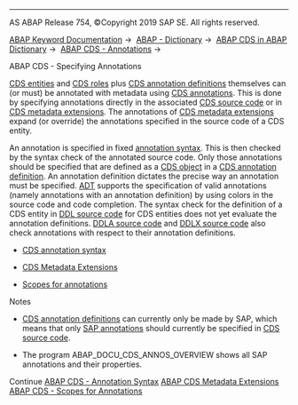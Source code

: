   

* * *

AS ABAP Release 754, ©Copyright 2019 SAP SE. All rights reserved.

[ABAP Keyword Documentation](javascript:call_link\('abenabap.htm'\)) →  [ABAP - Dictionary](javascript:call_link\('abenabap_dictionary.htm'\)) →  [ABAP CDS in ABAP Dictionary](javascript:call_link\('abencds.htm'\)) →  [ABAP CDS - Annotations](javascript:call_link\('abencds_annotations.htm'\)) → 

ABAP CDS - Specifying Annotations

[CDS entities](javascript:call_link\('abencds_entity_glosry.htm'\) "Glossary Entry") and [CDS roles](javascript:call_link\('abencds_role_glosry.htm'\) "Glossary Entry") plus [CDS annotation definitions](javascript:call_link\('abencds_anno_definition_glosry.htm'\) "Glossary Entry") themselves can (or must) be annotated with metadata using [CDS annotations](javascript:call_link\('abencds_annotation_glosry.htm'\) "Glossary Entry"). This is done by specifying annotations directly in the associated [CDS source code](javascript:call_link\('abencds_source_code_glosry.htm'\) "Glossary Entry") or in [CDS metadata extensions](javascript:call_link\('abencds_metadata_extension_glosry.htm'\) "Glossary Entry"). The annotations of [CDS metadata extensions](javascript:call_link\('abencds_metadata_extension_glosry.htm'\) "Glossary Entry") expand (or override) the annotations specified in the source code of a CDS entity.

An annotation is specified in fixed [annotation syntax](javascript:call_link\('abencds_annotation_syntax_glosry.htm'\) "Glossary Entry"). This is then checked by the syntax check of the annotated source code. Only those annotations should be specified that are defined as a [CDS object](javascript:call_link\('abencds_anno_definition_glosry.htm'\) "Glossary Entry") in a [CDS annotation definition](javascript:call_link\('abencds_object_glosry.htm'\) "Glossary Entry"). An annotation definition dictates the precise way an annotation must be specified. [ADT](javascript:call_link\('abenadt_glosry.htm'\) "Glossary Entry") supports the specification of valid annotations (namely annotations with an annotation definition) by using colors in the source code and code completion. The syntax check for the definition of a CDS entity in [DDL source code](javascript:call_link\('abenddl_source_code_glosry.htm'\) "Glossary Entry") for CDS entities does not yet evaluate the annotation definitions. [DDLA source code](javascript:call_link\('abenddla_source_code_glosry.htm'\) "Glossary Entry") and [DDLX source code](javascript:call_link\('abenddlx_source_code_glosry.htm'\) "Glossary Entry") also check annotations with respect to their annotation definitions.

-   [CDS annotation syntax](javascript:call_link\('abencds_annotations_syntax.htm'\))

-   [CDS Metadata Extensions](javascript:call_link\('abencds_meta_data_extensions.htm'\))

-   [Scopes for annotations](javascript:call_link\('abencds_annotations_scopes.htm'\))

Notes

-   [CDS annotation definitions](javascript:call_link\('abencds_anno_definition_glosry.htm'\) "Glossary Entry") can currently only be made by SAP, which means that only [SAP annotations](javascript:call_link\('abensap_annotation_glosry.htm'\) "Glossary Entry") should currently be specified in [CDS source code](javascript:call_link\('abencds_source_code_glosry.htm'\) "Glossary Entry").

-   The program ABAP\_DOCU\_CDS\_ANNOS\_OVERVIEW shows all SAP annotations and their properties.

Continue
[ABAP CDS - Annotation Syntax](javascript:call_link\('abencds_annotations_syntax.htm'\))
[ABAP CDS Metadata Extensions](javascript:call_link\('abencds_meta_data_extensions.htm'\))
[ABAP CDS - Scopes for Annotations](javascript:call_link\('abencds_annotations_scopes.htm'\))